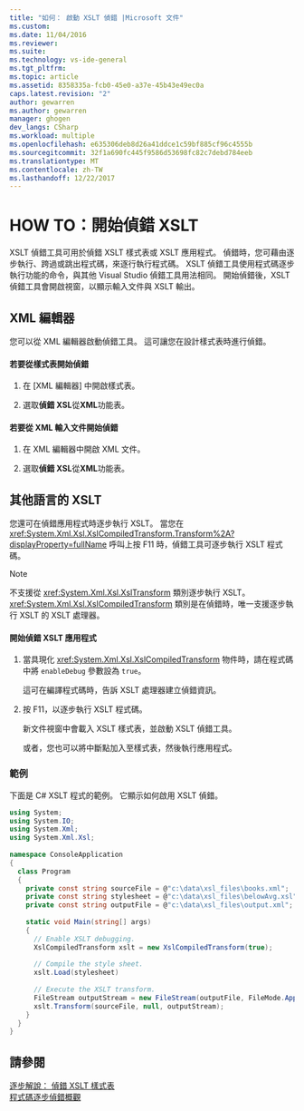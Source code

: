 ```yaml
---
title: "如何： 啟動 XSLT 偵錯 |Microsoft 文件"
ms.custom: 
ms.date: 11/04/2016
ms.reviewer: 
ms.suite: 
ms.technology: vs-ide-general
ms.tgt_pltfrm: 
ms.topic: article
ms.assetid: 8358335a-fcb0-45e0-a37e-45b43e49ec0a
caps.latest.revision: "2"
author: gewarren
ms.author: gewarren
manager: ghogen
dev_langs: CSharp
ms.workload: multiple
ms.openlocfilehash: e635306deb8d26a41ddce1c59bf885cf96c4555b
ms.sourcegitcommit: 32f1a690fc445f9586d53698fc82c7debd784eeb
ms.translationtype: MT
ms.contentlocale: zh-TW
ms.lasthandoff: 12/22/2017
---
```

# <a name="how-to-start-debugging-xslt"></a>HOW TO：開始偵錯 XSLT
XSLT 偵錯工具可用於偵錯 XSLT 樣式表或 XSLT 應用程式。 偵錯時，您可藉由逐步執行、跨過或跳出程式碼，來逐行執行程式碼。 XSLT 偵錯工具使用程式碼逐步執行功能的命令，與其他 Visual Studio 偵錯工具用法相同。 開始偵錯後，XSLT 偵錯工具會開啟視窗，以顯示輸入文件與 XSLT 輸出。  
  
## <a name="xml-editor"></a>XML 編輯器  
 您可以從 XML 編輯器啟動偵錯工具。 這可讓您在設計樣式表時進行偵錯。  
  
#### <a name="to-start-debugging-from-a-style-sheet"></a>若要從樣式表開始偵錯  
  
1.  在 [XML 編輯器] 中開啟樣式表。  
  
2.  選取**偵錯 XSL**從**XML**功能表。  
  
#### <a name="to-start-debugging-from-an-xml-input-document"></a>若要從 XML 輸入文件開始偵錯  
  
1.  在 XML 編輯器中開啟 XML 文件。  
  
2.  選取**偵錯 XSL**從**XML**功能表。  
  
## <a name="xslt-from-other-languages"></a>其他語言的 XSLT  
 您還可在偵錯應用程式時逐步執行 XSLT。 當您在 <xref:System.Xml.Xsl.XslCompiledTransform.Transform%2A?displayProperty=fullName> 呼叫上按 F11 時，偵錯工具可逐步執行 XSLT 程式碼。  
  
> [!NOTE]
>  不支援從 <xref:System.Xml.Xsl.XslTransform> 類別逐步執行 XSLT。 <xref:System.Xml.Xsl.XslCompiledTransform> 類別是在偵錯時，唯一支援逐步執行 XSLT 的 XSLT 處理器。  
  
#### <a name="to-start-debugging-an-xslt-application"></a>開始偵錯 XSLT 應用程式  
  
1.  當具現化 <xref:System.Xml.Xsl.XslCompiledTransform> 物件時，請在程式碼中將 `enableDebug` 參數設為 `true`。  
  
     這可在編譯程式碼時，告訴 XSLT 處理器建立偵錯資訊。  
  
2.  按 F11，以逐步執行 XSLT 程式碼。  
  
     新文件視窗中會載入 XSLT 樣式表，並啟動 XSLT 偵錯工具。  
  
     或者，您也可以將中斷點加入至樣式表，然後執行應用程式。  
  
### <a name="example"></a>範例  
 下面是 C# XSLT 程式的範例。 它顯示如何啟用 XSLT 偵錯。  
  
```csharp
using System;  
using System.IO;  
using System.Xml;  
using System.Xml.Xsl;  
  
namespace ConsoleApplication   
{  
  class Program   
  {  
    private const string sourceFile = @"c:\data\xsl_files\books.xml";  
    private const string stylesheet = @"c:\data\xsl_files\belowAvg.xsl";  
    private const string outputFile = @"c:\data\xsl_files\output.xml";  
  
    static void Main(string[] args)  
    {  
      // Enable XSLT debugging.  
      XslCompiledTransform xslt = new XslCompiledTransform(true);  
  
      // Compile the style sheet.  
      xslt.Load(stylesheet)  
  
      // Execute the XSLT transform.  
      FileStream outputStream = new FileStream(outputFile, FileMode.Append);  
      xslt.Transform(sourceFile, null, outputStream);  
    }  
  }  
}  
```  
  
## <a name="see-also"></a>請參閱  
 [逐步解說： 偵錯 XSLT 樣式表](../xml-tools/walkthrough-debug-an-xslt-style-sheet.md)   
 [程式碼逐步偵錯概觀](http://msdn.microsoft.com/en-us/8791dac9-64d1-4bb9-b59e-8d59af1833f9)